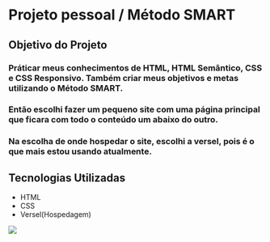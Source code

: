 # Projeto pessoal / Método SMART

## Objetivo do Projeto

### Práticar meus conhecimentos de HTML, HTML Semântico, CSS e CSS Responsivo. Também criar meus objetivos e metas utilizando o Método SMART.
### Então escolhi fazer um pequeno site com uma página principal que ficara com todo o conteúdo um abaixo do outro.
### Na escolha de onde hospedar o site, escolhi a versel, pois é o que mais estou usando atualmente.
 
## Tecnologias Utilizadas 
- HTML
- CSS 
- Versel(Hospedagem)

<img src=https://github.com/user-attachments/assets/716cba4c-6050-4687-9c91-6d47995c3ae0/>
